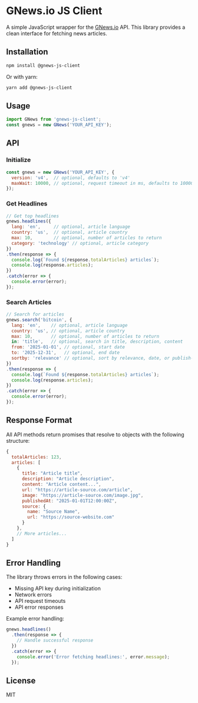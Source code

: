 # GNews.io JS Client

A simple JavaScript wrapper for the [GNews.io](https://gnews.io) API. This library provides a clean interface for fetching news articles.

## Installation

```bash
npm install @gnews-js-client
```

Or with yarn:

```bash
yarn add @gnews-js-client
```

## Usage

```javascript
import GNews from 'gnews-js-client';
const gnews = new GNews('YOUR_API_KEY');
```

## API

### Initialize

```javascript
const gnews = new GNews('YOUR_API_KEY', {
  version: 'v4',  // optional, defaults to 'v4'
  maxWait: 10000, // optional, request timeout in ms, defaults to 10000
});
```

### Get Headlines

```javascript
// Get top headlines
gnews.headlines({
  lang: 'en',     // optional, article language
  country: 'us',  // optional, article country
  max: 10,        // optional, number of articles to return
  category: 'technology' // optional, article category
})
.then(response => {
  console.log(`Found ${response.totalArticles} articles`);
  console.log(response.articles);
})
.catch(error => {
  console.error(error);
});
```

### Search Articles

```javascript
// Search for articles
gnews.search('bitcoin', {
  lang: 'en',    // optional, article language
  country: 'us', // optional, article country
  max: 10,       // optional, number of articles to return
  in: 'title',   // optional, search in title, description, content
  from: '2025-01-01', // optional, start date
  to: '2025-12-31',   // optional, end date
  sortby: 'relevance' // optional, sort by relevance, date, or publish-time
})
.then(response => {
  console.log(`Found ${response.totalArticles} articles`);
  console.log(response.articles);
})
.catch(error => {
  console.error(error);
});
```

## Response Format

All API methods return promises that resolve to objects with the following structure:

```javascript
{
  totalArticles: 123,
  articles: [
    {
      title: "Article title",
      description: "Article description",
      content: "Article content...",
      url: "https://article-source.com/article",
      image: "https://article-source.com/image.jpg",
      publishedAt: "2025-01-01T12:00:00Z",
      source: {
        name: "Source Name",
        url: "https://source-website.com"
      }
    },
    // More articles...
  ]
}
```

## Error Handling

The library throws errors in the following cases:
- Missing API key during initialization
- Network errors
- API request timeouts
- API error responses

Example error handling:

```javascript
gnews.headlines()
  .then(response => {
    // Handle successful response
  })
  .catch(error => {
    console.error('Error fetching headlines:', error.message);
  });
```

## License

MIT
